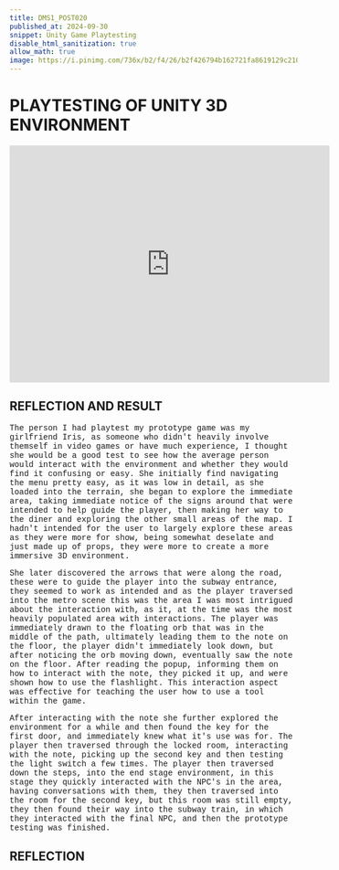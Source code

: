 ```yaml
---
title: DMS1_POST020
published_at: 2024-09-30
snippet: Unity Game Playtesting
disable_html_sanitization: true
allow_math: true
image: https://i.pinimg.com/736x/b2/f4/26/b2f426794b162721fa8619129c210d2c.jpg
---
```


# **PLAYTESTING OF UNITY 3D ENVIRONMENT**

<iframe width="560" height="415" src="https://www.youtube.com/embed/sgfH84TOqyc?si=Xo9Grx8r692_Uh0-" title="YouTube video player" frameborder="0" allow="accelerometer; autoplay; clipboard-write; encrypted-media; gyroscope; picture-in-picture; web-share" referrerpolicy="strict-origin-when-cross-origin" allowfullscreen></iframe>

## **REFLECTION AND RESULT**

<style>
  .custom-font {
    font-family: 'Courier New', Courier, monospace;
  }
</style>

<p class="custom-font">
The person I had playtest my prototype game was my girlfriend Iris, as someone who didn't heavily involve themself in video games or have much experience, I thought she would be a good test to see how the average person would interact with the environment and whether they would find it confusing or easy. She initially find navigating the menu pretty easy, as it was low in detail, as she loaded into the terrain, she began to explore the immediate area, taking immediate notice of the signs around that were intended to help guide the player, then making her way to the diner and exploring the other small areas of the map. I hadn't intended for the user to largely explore these areas as they were more for show, being somewhat deselate and just made up of props, they were more to create a more immersive 3D environment.

<style>
  .custom-font {
    font-family: 'Courier New', Courier, monospace;
  }
</style>

<p class="custom-font">
She later discovered the arrows that were along the road, these were to guide the player into the subway entrance, they seemed to work as intended and as the player traversed into the metro scene this was the area I was most intrigued about the interaction with, as it, at the time was the most heavily populated area with interactions. The player was immediately drawn to the floating orb that was in the middle of the path, ultimately leading them to the note on the floor, the player didn't immediately look down, but after noticing the orb moving down, eventually saw the note on the floor. After reading the popup, informing them on how to interact with the note, they picked it up, and were shown how to use the flashlight. This interaction aspect was effective for teaching the user how to use a tool within the game.


<style>
  .custom-font {
    font-family: 'Courier New', Courier, monospace;
  }
</style>

<p class="custom-font">
After interacting with the note she further explored the environment for a while and then found the key for the first door, and immediately knew what it's use was for. The player then traversed through the locked room, interacting with the note, picking up the second key and then testing the light switch a few times. The player then traversed down the steps, into the end stage environment, in this stage they quickly interacted with the NPC's in the area, having conversations with them, they then traversed into the room for the second key, but this room was still empty, they then found their way into the subway train, in which they interacted with the final NPC, and then the prototype testing was finished.

## **REFLECTION**

